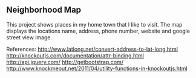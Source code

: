 ## Neighborhood Map

This project shows places in my home town that I like to visit.
The map displays the locations name, address, phone number, website and google street view image.


References:
http://www.latlong.net/convert-address-to-lat-long.html
http://knockoutjs.com/documentation/attr-binding.html
http://api.jquery.com/
http://getbootstrap.com/
http://www.knockmeout.net/2011/04/utility-functions-in-knockoutjs.html